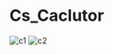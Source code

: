 # Cs_Caclutor
![c1](https://user-images.githubusercontent.com/83038351/204496306-c3fd9abb-94f7-44fa-97a5-8603d067ba1b.png)
![c2](https://user-images.githubusercontent.com/83038351/204496320-30bd37bc-de3c-4e96-b181-3667bbbf9d56.png)
